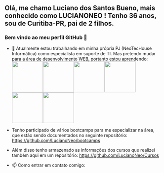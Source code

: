 ## Olá, me chamo Luciano dos Santos Bueno, mais conhecido como LUCIANONEO ! Tenho 36 anos, sou de Curitiba-PR, pai de 2 filhos.
### Bem vindo ao meu perfil GitHub 👋

- 🔭 Atualmente estou trabalhando em minha própria PJ (NeoTecHouse Informática) como especialista em suporte de TI. Mas pretendo mudar para a área de desenvolvimento WEB, portanto estou aprendendo:<br>
<img src="https://cdn.jsdelivr.net/gh/devicons/devicon/icons/html5/html5-original-wordmark.svg" width="100" /><img src="https://cdn.jsdelivr.net/gh/devicons/devicon/icons/css3/css3-original-wordmark.svg" width="100"/><img src="https://cdn.jsdelivr.net/gh/devicons/devicon/icons/javascript/javascript-original.svg" width="100"/><img src="https://cdn.jsdelivr.net/gh/devicons/devicon/icons/bootstrap/bootstrap-original-wordmark.svg" width="100"/><img src="https://cdn.jsdelivr.net/gh/devicons/devicon/icons/nodejs/nodejs-original.svg" width="100"/><img src="https://cdn.jsdelivr.net/gh/devicons/devicon/icons/react/react-original-wordmark.svg" width="100"/>

- Tenho participado de vários bootcamps para me especializar na área, que estão sendo documentados no seguinte repositório:
https://github.com/LucianoNeo/bootcamps

- Além disso tenho armazenado as informações dos cursos que realizei também aqui em um repositório:
https://github.com/LucianoNeo/Cursos

- 📫 Como entrar em contato comigo:
